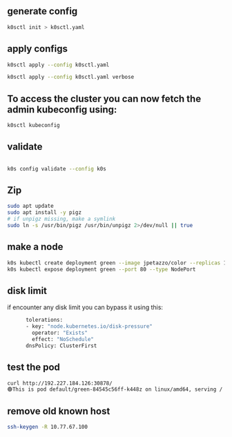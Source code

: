 

## generate config

```sh
k0sctl init > k0sctl.yaml

```

## apply configs

```sh
k0sctl apply --config k0sctl.yaml

k0sctl apply --config k0sctl.yaml verbose

```

## To access the cluster you can now fetch the admin kubeconfig using: 

```sh
k0sctl kubeconfig 

```

## validate

```sh

k0s config validate --config k0s

```

## Zip

```sh
sudo apt update
sudo apt install -y pigz
# if unpigz missing, make a symlink
sudo ln -s /usr/bin/pigz /usr/bin/unpigz 2>/dev/null || true

```

## make a node

```sh
k0s kubectl create deployment green --image jpetazzo/color --replicas 1
k0s kubectl expose deployment green --port 80 --type NodePort

```

## disk limit
if encounter any disk limit you can bypass it using this:
```sh
      tolerations:
      - key: "node.kubernetes.io/disk-pressure"
        operator: "Exists"
        effect: "NoSchedule"
      dnsPolicy: ClusterFirst
```

## test the pod

```sh
curl http://192.227.184.126:30878/
🟢This is pod default/green-84545c56ff-k448z on linux/amd64, serving / for 10.244.0.1:13497.
```


## remove old known host 

```sh
ssh-keygen -R 10.77.67.100

```